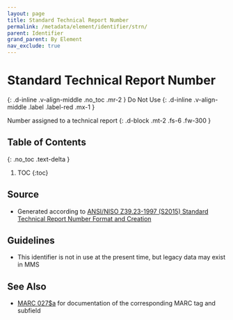 ```yaml
---
layout: page
title: Standard Technical Report Number
permalink: /metadata/element/identifier/strn/
parent: Identifier
grand_parent: By Element
nav_exclude: true
---
```


# Standard Technical Report Number
{: .d-inline .v-align-middle .no_toc .mr-2 }
Do Not Use
{: .d-inline .v-align-middle .label .label-red .mx-1 }

Number assigned to a technical report
{: .d-block .mt-2 .fs-6 .fw-300 }

## Table of Contents
{: .no_toc .text-delta }

1. TOC
{:toc}

## Source
- Generated according to [ANSI/NISO Z39.23-1997 (S2015) Standard Technical Report Number Format and Creation](https://www.niso.org/publications/z39.23-1997-s2015)

## Guidelines
- This identifier is not in use at the present time, but legacy data may exist in MMS

## See Also
- [MARC 027$a](https://www.oclc.org/bibformats/en/0xx/027.html#subfielda) for documentation of the corresponding MARC tag and subfield